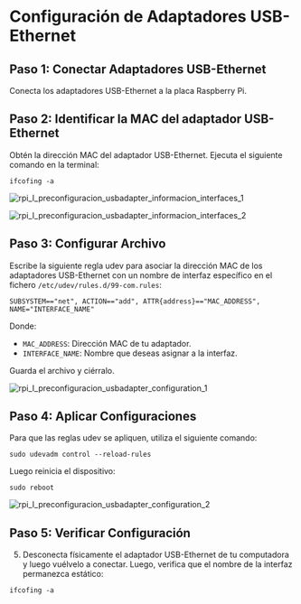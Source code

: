 
# Configuración de Adaptadores USB-Ethernet


## Paso 1: Conectar Adaptadores USB-Ethernet

Conecta los adaptadores USB-Ethernet a la placa Raspberry Pi.

## Paso 2: Identificar la MAC del adaptador USB-Ethernet

Obtén la dirección MAC del adaptador USB-Ethernet. Ejecuta el siguiente comando en la terminal:

```shell
ifcofing -a
```
![rpi_I_preconfiguracion_usbadapter_informacion_interfaces_1](https://github.com/AndresYE/Network_Service_on_Containers/assets/113482367/cfd5ced6-7b2f-4449-86d8-b3422bba40a6)

![rpi_I_preconfiguracion_usbadapter_informacion_interfaces_2](https://github.com/AndresYE/Network_Service_on_Containers/assets/113482367/ebb5cff3-3e77-46fe-aa1b-20138e78cd76)


## Paso 3: Configurar Archivo
Escribe la siguiente regla udev para asociar la dirección MAC de los adaptadores USB-Ethernet con un nombre de interfaz específico en el fichero `/etc/udev/rules.d/99-com.rules`:

```shell
SUBSYSTEM=="net", ACTION=="add", ATTR{address}=="MAC_ADDRESS", NAME="INTERFACE_NAME"
```
Donde:
- `MAC_ADDRESS`: Dirección MAC de tu adaptador.
- `INTERFACE_NAME`: Nombre que deseas asignar a la interfaz.

Guarda el archivo y ciérralo.

![rpi_I_preconfiguracion_usbadapter_configuration_1](https://github.com/AndresYE/Network_Service_on_Containers/assets/113482367/c8e9e726-c4df-496d-91c4-2d76d28a82ab)

## Paso 4: Aplicar Configuraciones

Para que las reglas udev se apliquen, utiliza el siguiente comando:

```shell
sudo udevadm control --reload-rules
```
Luego reinicia el dispositivo:

```shell
sudo reboot
```

![rpi_I_preconfiguracion_usbadapter_configuration_2](https://github.com/AndresYE/Network_Service_on_Containers/assets/113482367/d6dd60fe-8fb0-427c-a170-0d05a4be5e83)


## Paso 5: Verificar Configuración

5. Desconecta físicamente el adaptador USB-Ethernet de tu computadora y luego vuélvelo a conectar. Luego, verifica que el nombre de la interfaz permanezca estático:

```shell
ifcofing -a
```

